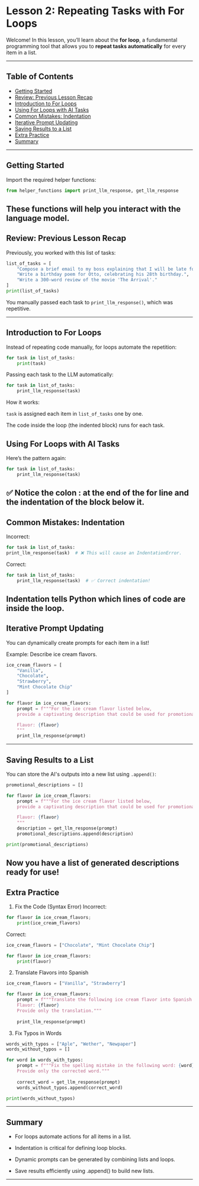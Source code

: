 # Lesson 2: Repeating Tasks with For Loops

Welcome! In this lesson, you’ll learn about the **for loop**, a fundamental programming tool that allows you to **repeat tasks automatically** for every item in a list.

---

## Table of Contents
- [Getting Started](#getting-started)
- [Review: Previous Lesson Recap](#review-previous-lesson-recap)
- [Introduction to For Loops](#introduction-to-for-loops)
- [Using For Loops with AI Tasks](#using-for-loops-with-ai-tasks)
- [Common Mistakes: Indentation](#common-mistakes-indentation)
- [Iterative Prompt Updating](#iterative-prompt-updating)
- [Saving Results to a List](#saving-results-to-a-list)
- [Extra Practice](#extra-practice)
- [Summary](#summary)

---

## Getting Started

Import the required helper functions:

```python
from helper_functions import print_llm_response, get_llm_response
```
These functions will help you interact with the language model.
---

## Review: Previous Lesson Recap
Previously, you worked with this list of tasks:

```python
list_of_tasks = [
    "Compose a brief email to my boss explaining that I will be late for tomorrow's meeting.",
    "Write a birthday poem for Otto, celebrating his 28th birthday.",
    "Write a 300-word review of the movie 'The Arrival'."
]
print(list_of_tasks)
```
You manually passed each task to `print_llm_response()`, which was repetitive.

---
## Introduction to For Loops
Instead of repeating code manually, for loops automate the repetition:

```python
for task in list_of_tasks:
    print(task)
```
Passing each task to the LLM automatically:

```python
for task in list_of_tasks:
    print_llm_response(task)
```
How it works:

`task` is assigned each item in `list_of_tasks` one by one.

The code inside the loop (the indented block) runs for each task.

## Using For Loops with AI Tasks
Here’s the pattern again:

```python
for task in list_of_tasks:
    print_llm_response(task)
```
✅ Notice the colon : at the end of the for line and the indentation of the block below it.
---

## Common Mistakes: Indentation
Incorrect:

```python
for task in list_of_tasks:
print_llm_response(task)  # ❌ This will cause an IndentationError.
```
Correct:

```python
for task in list_of_tasks:
    print_llm_response(task)  # ✅ Correct indentation!
```
Indentation tells Python which lines of code are inside the loop.
---

## Iterative Prompt Updating
You can dynamically create prompts for each item in a list!

Example: Describe ice cream flavors.

```python
ice_cream_flavors = [
    "Vanilla",
    "Chocolate",
    "Strawberry",
    "Mint Chocolate Chip"
]

for flavor in ice_cream_flavors:
    prompt = f"""For the ice cream flavor listed below, 
    provide a captivating description that could be used for promotional purposes.

    Flavor: {flavor}
    """
    print_llm_response(prompt)
```
---

## Saving Results to a List
You can store the AI's outputs into a new list using `.append()`:

```python
promotional_descriptions = []

for flavor in ice_cream_flavors:
    prompt = f"""For the ice cream flavor listed below, 
    provide a captivating description that could be used for promotional purposes.

    Flavor: {flavor}
    """
    description = get_llm_response(prompt)
    promotional_descriptions.append(description)

print(promotional_descriptions)
```
Now you have a list of generated descriptions ready for use!
---

## Extra Practice
1. Fix the Code (Syntax Error)
Incorrect:

```python
for flavor in ice_cream_flavors;
    print(ice_cream_flavors)
```
Correct:

```python
ice_cream_flavors = ["Chocolate", "Mint Chocolate Chip"]

for flavor in ice_cream_flavors:
    print(flavor)
```
2. Translate Flavors into Spanish
```python
ice_cream_flavors = ["Vanilla", "Strawberry"]

for flavor in ice_cream_flavors:
    prompt = f"""Translate the following ice cream flavor into Spanish:
    Flavor: {flavor}
    Provide only the translation."""
    
    print_llm_response(prompt)
```
3. Fix Typos in Words
```python
words_with_typos = ["Aple", "Wether", "Newpaper"]
words_without_typos = []

for word in words_with_typos:
    prompt = f"""Fix the spelling mistake in the following word: {word}
    Provide only the corrected word."""
    
    correct_word = get_llm_response(prompt)
    words_without_typos.append(correct_word)

print(words_without_typos)
```
---

## Summary
- For loops automate actions for all items in a list.

- Indentation is critical for defining loop blocks.

- Dynamic prompts can be generated by combining lists and loops.

- Save results efficiently using .append() to build new lists.
---
